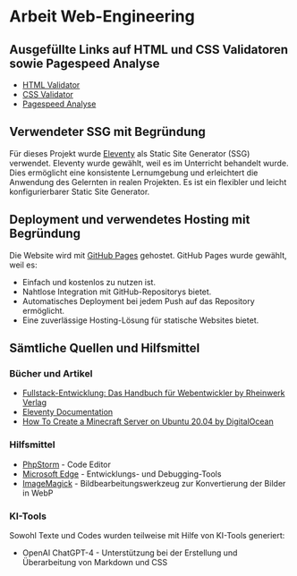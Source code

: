 # Arbeit Web-Engineering

## Ausgefüllte Links auf HTML und CSS Validatoren sowie Pagespeed Analyse

- [HTML Validator](https://validator.w3.org/nu/?doc=https%3A%2F%2Fdotbot56.github.io/website-teko/)
- [CSS Validator](https://jigsaw.w3.org/css-validator/validator?uri=https%3A%2F%2Fdotbot56.github.io/website-teko&profile=css3svg&usermedium=all&warning=1&vextwarning=&lang=de)
- [Pagespeed Analyse](https://developers.google.com/speed/pagespeed/insights/?url=https%3A%2F%2Fdotbot56.github.io/website-teko)

## Verwendeter SSG mit Begründung

Für dieses Projekt wurde [Eleventy](https://www.11ty.dev/) als Static Site Generator (SSG) verwendet. Eleventy wurde gewählt, weil es im Unterricht behandelt wurde. Dies ermöglicht eine konsistente Lernumgebung und erleichtert die Anwendung des Gelernten in realen Projekten. Es ist ein flexibler und leicht konfigurierbarer Static Site Generator.

## Deployment und verwendetes Hosting mit Begründung

Die Website wird mit [GitHub Pages](https://pages.github.com/) gehostet. GitHub Pages wurde gewählt, weil es:

- Einfach und kostenlos zu nutzen ist.
- Nahtlose Integration mit GitHub-Repositorys bietet.
- Automatisches Deployment bei jedem Push auf das Repository ermöglicht.
- Eine zuverlässige Hosting-Lösung für statische Websites bietet.

## Sämtliche Quellen und Hilfsmittel

### Bücher und Artikel

- [Fullstack-Entwicklung: Das Handbuch für Webentwickler by Rheinwerk Verlag](https://www.rheinwerk-verlag.de/fullstack-entwicklung-das-handbuch-fuer-webentwickler/)
- [Eleventy Documentation](https://www.11ty.dev/docs/)
- [How To Create a Minecraft Server on Ubuntu 20.04 by DigitalOcean](https://www.digitalocean.com/community/tutorials/how-to-create-a-minecraft-server-on-ubuntu-20-04)

### Hilfsmittel

- [PhpStorm](https://www.jetbrains.com/phpstorm/) - Code Editor
- [Microsoft Edge](https://www.microsoft.com/edge) - Entwicklungs- und Debugging-Tools
- [ImageMagick](https://imagemagick.org/index.php) - Bildbearbeitungswerkzeug zur Konvertierung der Bilder in WebP

### KI-Tools

Sowohl Texte und Codes wurden teilweise mit Hilfe von KI-Tools generiert:

- OpenAI ChatGPT-4 - Unterstützung bei der Erstellung und Überarbeitung von Markdown und CSS
